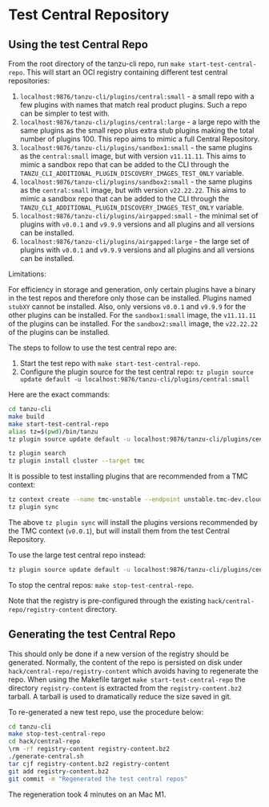 # Test Central Repository

## Using the test Central Repo

From the root directory of the tanzu-cli repo, run `make start-test-central-repo`.
This will start an OCI registry containing different test central repositories:

1. `localhost:9876/tanzu-cli/plugins/central:small` - a small repo with a few plugins with names that match real product plugins.  Such a repo can be simpler to test with.
1. `localhost:9876/tanzu-cli/plugins/central:large` - a large repo with the same plugins as the small repo plus extra stub plugins making the total number of plugins 100. This repo aims to mimic a full Central Repository.
1. `localhost:9876/tanzu-cli/plugins/sandbox1:small` - the same plugins as the `central:small` image, but with version `v11.11.11`. This aims to mimic a sandbox repo that can be added to the CLI through the `TANZU_CLI_ADDITIONAL_PLUGIN_DISCOVERY_IMAGES_TEST_ONLY` variable.
1. `localhost:9876/tanzu-cli/plugins/sandbox2:small` - the same plugins as the `central:small` image, but with version `v22.22.22`. This aims to mimic a sandbox repo that can be added to the CLI through the `TANZU_CLI_ADDITIONAL_PLUGIN_DISCOVERY_IMAGES_TEST_ONLY` variable.
1. `localhost:9876/tanzu-cli/plugins/airgapped:small` - the minimal set of plugins with `v0.0.1` and `v9.9.9` versions and all plugins and all versions can be installed.
1. `localhost:9876/tanzu-cli/plugins/airgapped:large` - the large set of plugins with `v0.0.1` and `v9.9.9` versions and all plugins and all versions can be installed.

Limitations:

For efficiency in storage and generation, only certain plugins have a binary in the test repos
and therefore only those can be installed.
Plugins named `stubXY` cannot be installed.
Also, only versions `v0.0.1` and `v9.9.9` for the other plugins can be installed.
For the `sandbox1:small` image, the `v11.11.11` of the plugins can be installed.
For the `sandbox2:small` image, the `v22.22.22` of the plugins can be installed.

The steps to follow to use the test central repo are:

1. Start the test repo with `make start-test-central-repo`.
1. Configure the plugin source for the test central repo: `tz plugin source update default -u localhost:9876/tanzu-cli/plugins/central:small`

Here are the exact commands:

```bash
cd tanzu-cli
make build
make start-test-central-repo
alias tz=$(pwd)/bin/tanzu
tz plugin source update default -u localhost:9876/tanzu-cli/plugins/central:small

tz plugin search
tz plugin install cluster --target tmc
```

It is possible to test installing plugins that are recommended from a TMC context:

```bash
tz context create --name tmc-unstable --endpoint unstable.tmc-dev.cloud.vmware.com --staging
tz plugin sync
```

The above `tz plugin sync` will install the plugins versions recommended by the
TMC context (`v0.0.1`), but will install them from the test Central Repository.

To use the large test central repo instead:

```bash
tz plugin source update default -u localhost:9876/tanzu-cli/plugins/central:large
```

To stop the central repos: `make stop-test-central-repo`.

Note that the registry is pre-configured through the existing `hack/central-repo/registry-content` directory.

## Generating the test Central Repo

This should only be done if a new version of the registry should be generated.
Normally, the content of the repo is persisted on disk under
`hack/central-repo/registry-content` which avoids having to regenerate the
repo. When using the Makefile target `make start-test-central-repo` the
directory `registry-content` is extracted from the `registry-content.bz2`
tarball. A tarball is used to dramatically reduce the size saved in git.

To re-generated a new test repo, use the procedure below:

```bash
cd tanzu-cli
make stop-test-central-repo
cd hack/central-repo
\rm -rf registry-content registry-content.bz2
./generate-central.sh
tar cjf registry-content.bz2 registry-content
git add registry-content.bz2
git commit -m "Regenerated the test central repos"
```

The regeneration took 4 minutes on an Mac M1.
